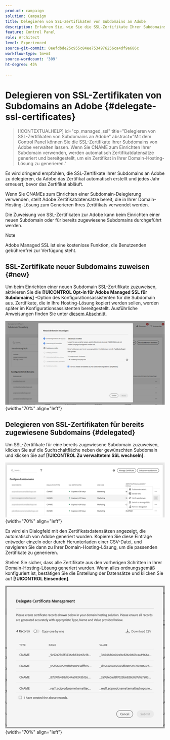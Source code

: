 ```yaml
---
product: campaign
solution: Campaign
title: Delegieren von SSL-Zertifikaten von Subdomains an Adobe
description: Erfahren Sie, wie Sie die SSL-Zertifikate Ihrer Subdomains an Adobe delegieren
feature: Control Panel
role: Architect
level: Experienced
source-git-commit: 0eefdbde25c955c84ee7534976256ca4df9a686c
workflow-type: tm+mt
source-wordcount: '309'
ht-degree: 45%

---
```


# Delegieren von SSL-Zertifikaten von Subdomains an Adobe {#delegate-ssl-certificates}

>[!CONTEXTUALHELP]
>id="cp_managed_ssl"
>title="Delegieren von SSL-Zertifikaten von Subdomains an Adobe"
>abstract="Mit dem Control Panel können Sie die SSL-Zertifikate Ihrer Subdomains von Adobe verwalten lassen. Wenn Sie CNAME zum Einrichten Ihrer Subdomain verwenden, werden automatisch Zertifikatdatensätze generiert und bereitgestellt, um ein Zertifikat in Ihrer Domain-Hosting-Lösung zu generieren."

Es wird dringend empfohlen, die SSL-Zertifikate Ihrer Subdomains an Adobe zu delegieren, da Adobe das Zertifikat automatisch erstellt und jedes Jahr erneuert, bevor das Zertifikat abläuft.

Wenn Sie CNAMEs zum Einrichten einer Subdomain-Delegierung verwenden, stellt Adobe Zertifikatdatensätze bereit, die in Ihrer Domain-Hosting-Lösung zum Generieren Ihres Zertifikats verwendet werden.

Die Zuweisung von SSL-Zertifikaten zur Adobe kann beim Einrichten einer neuen Subdomain oder für bereits zugewiesene Subdomains durchgeführt werden.

>[!NOTE]
>
>Adobe Managed SSL ist eine kostenlose Funktion, die Benutzenden gebührenfrei zur Verfügung steht.

## SSL-Zertifikate neuer Subdomains zuweisen {#new}

Um beim Einrichten einer neuen Subdomain SSL-Zertifikate zuzuweisen, aktivieren Sie die **[!UICONTROL Opt-in für Adobe Managed SSL für Subdomains]** -Option des Konfigurationsassistenten für die Subdomain aus. Zertifikate, die in Ihre Hosting-Lösung kopiert werden sollen, werden später im Konfigurationsassistenten bereitgestellt. Ausführliche Anweisungen finden Sie unter [diesem Abschnitt](setting-up-new-subdomain.md).

![](assets/cname-adobe-managed.png){width="70%" align="left"}

## Delegieren von SSL-Zertifikaten für bereits zugewiesene Subdomains {#delegated}

Um SSL-Zertifikate für eine bereits zugewiesene Subdomain zuzuweisen, klicken Sie auf die Suchschaltfläche neben der gewünschten Subdomain und klicken Sie auf **[!UICONTROL Zu verwaltetem SSL wechseln]**.

![](assets/delegate-ssl-list.png){width="70%" align="left"}

Es wird ein Dialogfeld mit den Zertifikatsdatensätzen angezeigt, die automatisch von Adobe generiert wurden. Kopieren Sie diese Einträge entweder einzeln oder durch Herunterladen einer CSV-Datei, und navigieren Sie dann zu Ihrer Domain-Hosting-Lösung, um die passenden Zertifikate zu generieren.

Stellen Sie sicher, dass alle Zertifikate aus den vorherigen Schritten in Ihrer Domain-Hosting-Lösung generiert wurden. Wenn alles ordnungsgemäß konfiguriert ist, bestätigen Sie die Erstellung der Datensätze und klicken Sie auf **[!UICONTROL Einsenden]**.

![](assets/delegate-ssl.png){width="70%" align="left"}
